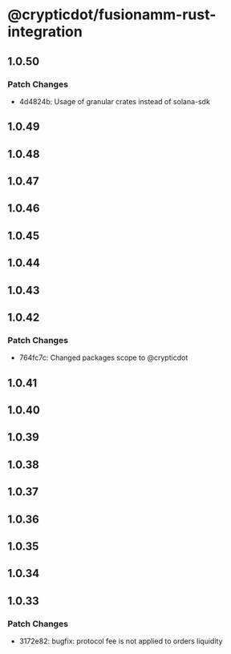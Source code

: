 # @crypticdot/fusionamm-rust-integration

## 1.0.50

### Patch Changes

- 4d4824b: Usage of granular crates instead of solana-sdk

## 1.0.49

## 1.0.48

## 1.0.47

## 1.0.46

## 1.0.45

## 1.0.44

## 1.0.43

## 1.0.42

### Patch Changes

- 764fc7c: Changed packages scope to @crypticdot

## 1.0.41

## 1.0.40

## 1.0.39

## 1.0.38

## 1.0.37

## 1.0.36

## 1.0.35

## 1.0.34

## 1.0.33

### Patch Changes

- 3172e82: bugfix: protocol fee is not applied to orders liquidity
